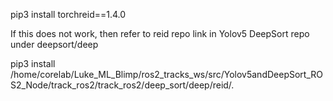 pip3 install torchreid==1.4.0

If this does not work, then refer to reid repo link in Yolov5 DeepSort repo under deepsort/deep

pip3 install /home/corelab/Luke_ML_Blimp/ros2_tracks_ws/src/Yolov5andDeepSort_ROS2_Node/track_ros2/track_ros2/deep_sort/deep/reid/.
